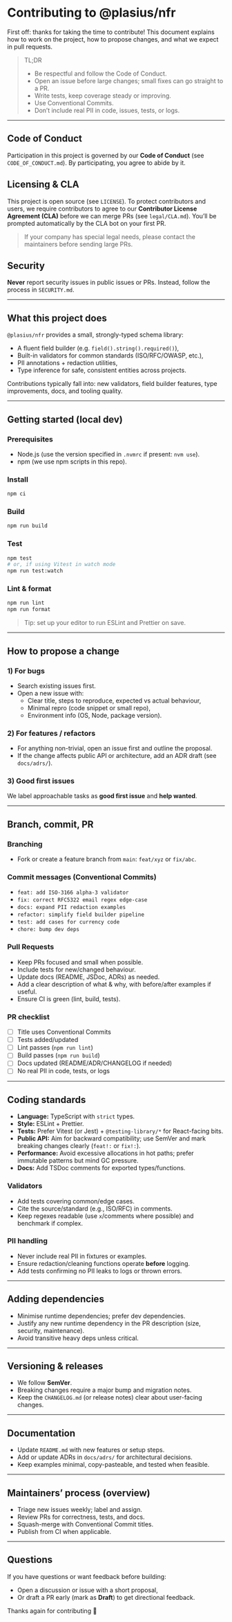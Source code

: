 # Contributing to @plasius/nfr

First off: thanks for taking the time to contribute!
This document explains how to work on the project, how to propose changes, and what we expect in pull requests.

> TL;DR
>
> - Be respectful and follow the Code of Conduct.
> - Open an issue before large changes; small fixes can go straight to a PR.
> - Write tests, keep coverage steady or improving.
> - Use Conventional Commits.
> - Don’t include real PII in code, issues, tests, or logs.

---

## Code of Conduct

Participation in this project is governed by our **Code of Conduct** (see `CODE_OF_CONDUCT.md`). By participating, you agree to abide by it.

## Licensing & CLA

This project is open source (see `LICENSE`). To protect contributors and users, we require contributors to agree to our **Contributor License Agreement (CLA)** before we can merge PRs (see `legal/CLA.md`). You’ll be prompted automatically by the CLA bot on your first PR.

> If your company has special legal needs, please contact the maintainers before sending large PRs.

## Security

**Never** report security issues in public issues or PRs. Instead, follow the process in `SECURITY.md`.

---

## What this project does

`@plasius/nfr` provides a small, strongly-typed schema library:

- A fluent field builder (e.g. `field().string().required()`),
- Built-in validators for common standards (ISO/RFC/OWASP, etc.),
- PII annotations + redaction utilities,
- Type inference for safe, consistent entities across projects.

Contributions typically fall into: new validators, field builder features, type improvements, docs, and tooling quality.

---

## Getting started (local dev)

### Prerequisites

- Node.js (use the version specified in `.nvmrc` if present: `nvm use`).
- npm (we use npm scripts in this repo).

### Install

```bash
npm ci
```

### Build

```bash
npm run build
```

### Test

```bash
npm test
# or, if using Vitest in watch mode
npm run test:watch
```

### Lint & format

```bash
npm run lint
npm run format
```

> Tip: set up your editor to run ESLint and Prettier on save.

---

## How to propose a change

### 1) For bugs

- Search existing issues first.
- Open a new issue with:
  - Clear title, steps to reproduce, expected vs actual behaviour,
  - Minimal repro (code snippet or small repo),
  - Environment info (OS, Node, package version).

### 2) For features / refactors

- For anything non-trivial, open an issue first and outline the proposal.
- If the change affects public API or architecture, add an ADR draft (see `docs/adrs/`).

### 3) Good first issues

We label approachable tasks as **good first issue** and **help wanted**.

---

## Branch, commit, PR

### Branching

- Fork or create a feature branch from `main`: `feat/xyz` or `fix/abc`.

### **Commit messages** (Conventional Commits)

- `feat: add ISO-3166 alpha-3 validator`
- `fix: correct RFC5322 email regex edge-case`
- `docs: expand PII redaction examples`
- `refactor: simplify field builder pipeline`
- `test: add cases for currency code`
- `chore: bump dev deps`

### **Pull Requests**

- Keep PRs focused and small when possible.
- Include tests for new/changed behaviour.
- Update docs (README, JSDoc, ADRs) as needed.
- Add a clear description of what & why, with before/after examples if useful.
- Ensure CI is green (lint, build, tests).

### **PR checklist**

- [ ] Title uses Conventional Commits
- [ ] Tests added/updated
- [ ] Lint passes (`npm run lint`)
- [ ] Build passes (`npm run build`)
- [ ] Docs updated (README/ADR/CHANGELOG if needed)
- [ ] No real PII in code, tests, or logs

---

## Coding standards

- **Language:** TypeScript with `strict` types.
- **Style:** ESLint + Prettier.
- **Tests:** Prefer Vitest (or Jest) + `@testing-library/*` for React-facing bits.
- **Public API:** Aim for backward compatibility; use SemVer and mark breaking changes clearly (`feat!:` or `fix!:`).
- **Performance:** Avoid excessive allocations in hot paths; prefer immutable patterns but mind GC pressure.
- **Docs:** Add TSDoc comments for exported types/functions.

### Validators

- Add tests covering common/edge cases.
- Cite the source/standard (e.g., ISO/RFC) in comments.
- Keep regexes readable (use `x`/comments where possible) and benchmark if complex.

### PII handling

- Never include real PII in fixtures or examples.
- Ensure redaction/cleaning functions operate **before** logging.
- Add tests confirming no PII leaks to logs or thrown errors.

---

## Adding dependencies

- Minimise runtime dependencies; prefer dev dependencies.
- Justify any new runtime dependency in the PR description (size, security, maintenance).
- Avoid transitive heavy deps unless critical.

---

## Versioning & releases

- We follow **SemVer**.
- Breaking changes require a major bump and migration notes.
- Keep the `CHANGELOG.md` (or release notes) clear about user-facing changes.

---

## Documentation

- Update `README.md` with new features or setup steps.
- Add or update ADRs in `docs/adrs/` for architectural decisions.
- Keep examples minimal, copy-pasteable, and tested when feasible.

---

## Maintainers’ process (overview)

- Triage new issues weekly; label and assign.
- Review PRs for correctness, tests, and docs.
- Squash-merge with Conventional Commit titles.
- Publish from CI when applicable.

---

## Questions

If you have questions or want feedback before building:

- Open a discussion or issue with a short proposal,
- Or draft a PR early (mark as **Draft**) to get directional feedback.

Thanks again for contributing 💛
